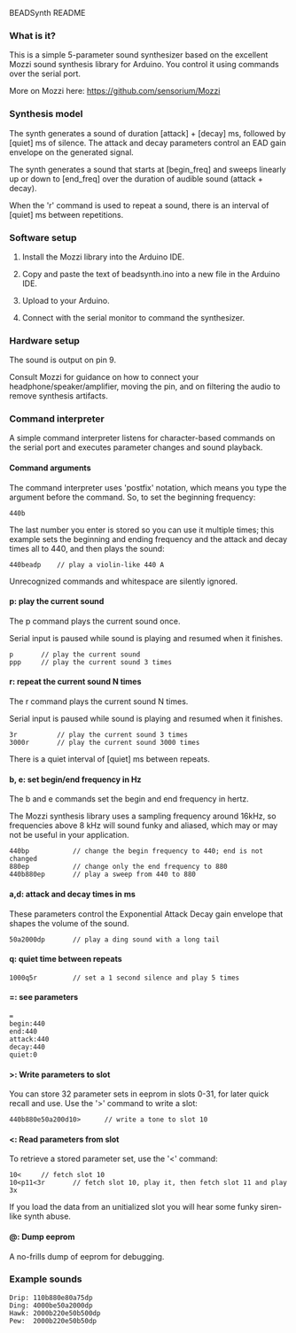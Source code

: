 BEADSynth README

### What is it?

This is a simple 5-parameter sound synthesizer based on the excellent Mozzi
sound synthesis library for Arduino.  You control it using commands over
the serial port.

More on Mozzi here: https://github.com/sensorium/Mozzi

### Synthesis model

The synth generates a sound of duration [attack] + [decay] ms, followed by
[quiet] ms of silence.  The attack and decay parameters control an EAD gain
envelope on the generated signal.

The synth generates a sound that starts at [begin_freq] and sweeps linearly
up or down to [end_freq] over the duration of audible sound (attack + decay).

When the 'r' command is used to repeat a sound, there is an interval of
[quiet] ms between repetitions.

### Software setup

1. Install the Mozzi library into the Arduino IDE.

2. Copy and paste the text of beadsynth.ino into a new file in the Arduino IDE.

3. Upload to your Arduino.

4. Connect with the serial monitor to command the synthesizer.


### Hardware setup

The sound is output on pin 9.  

Consult Mozzi for guidance on how to connect your headphone/speaker/amplifier, moving the pin, and on filtering the audio to remove synthesis artifacts.

### Command interpreter

A simple command interpreter listens for character-based commands on the
serial port and executes parameter changes and sound playback.

#### Command arguments

The command interpreter uses 'postfix' notation, which means you type
the argument before the command.  So, to set the beginning frequency:

    440b

The last number you enter is stored so you can use it multiple times;
this example sets the beginning and ending frequency and the attack and
decay times all to 440, and then plays the sound:

    440beadp    // play a violin-like 440 A

Unrecognized commands and whitespace are silently ignored.

#### p: play the current sound

The p command plays the current sound once.

Serial input is paused while sound is playing and resumed when it finishes.

    p       // play the current sound
    ppp     // play the current sound 3 times

#### r: repeat the current sound N times

The r command plays the current sound N times.

Serial input is paused while sound is playing and resumed when it finishes.

    3r          // play the current sound 3 times
    3000r       // play the current sound 3000 times

There is a quiet interval of [quiet] ms between repeats.

#### b, e: set begin/end frequency in Hz

The b and e commands set the begin and end frequency in hertz.

The Mozzi synthesis library uses a sampling frequency around 16kHz, so
frequencies above 8 kHz will sound funky and aliased, which may or may not
be useful in your application.

    440bp           // change the begin frequency to 440; end is not changed
    880ep           // change only the end frequency to 880
    440b880ep       // play a sweep from 440 to 880

#### a,d: attack and decay times in ms

These parameters control the Exponential Attack Decay gain envelope that shapes
the volume of the sound.

    50a2000dp       // play a ding sound with a long tail

#### q: quiet time between repeats

    1000q5r         // set a 1 second silence and play 5 times

#### =: see parameters

    =
    begin:440
    end:440
    attack:440
    decay:440
    quiet:0

#### >: Write parameters to slot

You can store 32 parameter sets in eeprom in slots 0-31, for later quick recall
and use.  Use the '>' command to write a slot:

    440b880e50a200d10>      // write a tone to slot 10

#### <: Read parameters from slot

To retrieve a stored parameter set, use the '<' command:

    10<     // fetch slot 10
    10<p11<3r       // fetch slot 10, play it, then fetch slot 11 and play 3x

If you load the data from an unitialized slot you will hear some funky siren-
like synth abuse.

#### @: Dump eeprom

A no-frills dump of eeprom for debugging.


### Example sounds

    Drip: 110b880e80a75dp
    Ding: 4000be50a2000dp
    Hawk: 2000b220e50b500dp
    Pew:  2000b220e50b50dp
